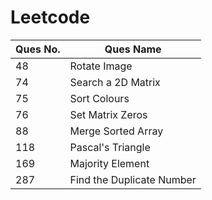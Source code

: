 # Leetcode

| Ques No. | Ques Name                 |
|----------|---------------------------|
| 48       | Rotate Image              |
| 74       | Search a 2D Matrix        |
| 75       | Sort Colours              |
| 76       | Set Matrix Zeros          |
| 88       | Merge Sorted Array        |
| 118      | Pascal's Triangle         |
| 169      | Majority Element          |
| 287      | Find the Duplicate Number |       
